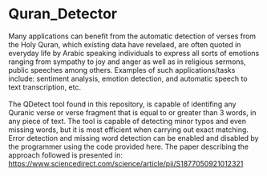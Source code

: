 # Quran_Detector
Many applications can benefit from the automatic detection of verses from the Holy Quran, which existing data have revelaed,  are often quoted in everyday life by Arabic speaking individuals to express all sorts of emotions ranging from sympathy to joy and anger as well as in religious sermons, public speeches among others. Examples of such applications/tasks include: sentiment analysis, emotion detection, and automatic speech to text transcription, etc. <br> <br>
The QDetect tool found in this repository, is capable of identifing any Quranic verse or verse fragment that is equal to or greater than 3 words, in any piece of text. The tool is capable of detecting minor typos and even missing words, but it is most efficient when carrying out exact matching. Error detection and missing word detection can be enabled and disabled by the programmer using the code provided here. 
The paper describing the approach followed is presented in:
https://www.sciencedirect.com/science/article/pii/S1877050921012321
